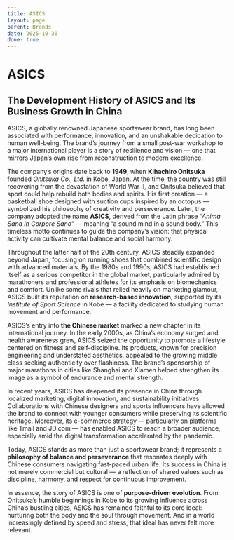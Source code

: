 ```yaml
---
title: ASICS
layout: page
parent: Brands
date: 2025-10-30
done: true
---
```


# ASICS

## The Development History of ASICS and Its Business Growth in China

ASICS, a globally renowned Japanese sportswear brand, has long been associated with performance, innovation, and an unshakable dedication to human well-being. The brand’s journey from a small post-war workshop to a major international player is a story of resilience and vision — one that mirrors Japan’s own rise from reconstruction to modern excellence.

The company’s origins date back to **1949**, when **Kihachiro Onitsuka** founded _Onitsuka Co., Ltd._ in Kobe, Japan. At the time, the country was still recovering from the devastation of World War II, and Onitsuka believed that sport could help rebuild both bodies and spirits. His first creation — a basketball shoe designed with suction cups inspired by an octopus — symbolized his philosophy of creativity and perseverance. Later, the company adopted the name **ASICS**, derived from the Latin phrase _“Anima Sana in Corpore Sano”_ — meaning “a sound mind in a sound body.” This timeless motto continues to guide the company’s vision: that physical activity can cultivate mental balance and social harmony.

Throughout the latter half of the 20th century, ASICS steadily expanded beyond Japan, focusing on running shoes that combined scientific design with advanced materials. By the 1980s and 1990s, ASICS had established itself as a serious competitor in the global market, particularly admired by marathoners and professional athletes for its emphasis on biomechanics and comfort. Unlike some rivals that relied heavily on marketing glamour, ASICS built its reputation on **research-based innovation**, supported by its _Institute of Sport Science_ in Kobe — a facility dedicated to studying human movement and performance.

ASICS’s entry into **the Chinese market** marked a new chapter in its international journey. In the early 2000s, as China’s economy surged and health awareness grew, ASICS seized the opportunity to promote a lifestyle centered on fitness and self-discipline. Its products, known for precision engineering and understated aesthetics, appealed to the growing middle class seeking authenticity over flashiness. The brand’s sponsorship of major marathons in cities like Shanghai and Xiamen helped strengthen its image as a symbol of endurance and mental strength.

In recent years, ASICS has deepened its presence in China through localized marketing, digital innovation, and sustainability initiatives. Collaborations with Chinese designers and sports influencers have allowed the brand to connect with younger consumers while preserving its scientific heritage. Moreover, its e-commerce strategy — particularly on platforms like Tmall and JD.com — has enabled ASICS to reach a broader audience, especially amid the digital transformation accelerated by the pandemic.

Today, ASICS stands as more than just a sportswear brand; it represents a **philosophy of balance and perseverance** that resonates deeply with Chinese consumers navigating fast-paced urban life. Its success in China is not merely commercial but cultural — a reflection of shared values such as discipline, harmony, and respect for continuous improvement.

In essence, the story of ASICS is one of **purpose-driven evolution**. From Onitsuka’s humble beginnings in Kobe to its growing influence across China’s bustling cities, ASICS has remained faithful to its core ideal: nurturing both the body and the soul through movement. And in a world increasingly defined by speed and stress, that ideal has never felt more relevant.